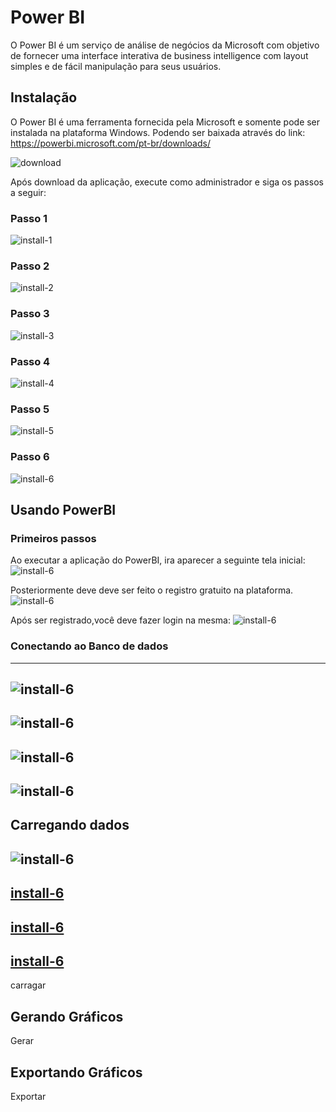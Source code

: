# Power BI

  O Power BI é um serviço de análise de negócios da Microsoft com objetivo de fornecer uma interface interativa de business intelligence com layout simples e de fácil manipulação para seus usuários.

## Instalação

  O Power BI é uma ferramenta fornecida pela Microsoft e somente pode ser instalada na plataforma Windows. Podendo ser baixada através do link:  
  https://powerbi.microsoft.com/pt-br/downloads/
  
  ![download](/imagens/download.png)
  
  Após download da aplicação, execute como administrador e siga os passos a seguir:
  
  ### Passo 1

  ![install-1](/imagens/install-1.png)

  ### Passo 2

  ![install-2](/imagens/install-2.png)

  ### Passo 3
  ![install-3](/imagens/install-3.png)
  ### Passo 4
  ![install-4](/imagens/install-4.png)
  ### Passo 5
  ![install-5](/imagens/install-5.png)
  ### Passo 6
  ![install-6](/imagens/install-6.png)



## Usando PowerBI

### Primeiros passos
  Ao executar a aplicação do PowerBI, ira aparecer a seguinte tela inicial:
   ![install-6](/imagens/home.png)

  Posteriormente deve deve ser feito o registro gratuito na plataforma.
   ![install-6](/imagens/register.png)
  
  Após ser registrado,você deve fazer login na mesma:
   ![install-6](/imagens/login.png)


### Conectando ao Banco de dados

-------------------------------
![install-6](/imagens/obter-dados-1.png)
-------------------------------
![install-6](/imagens/obter-dados-2.png)
-------------------------------
![install-6](/imagens/obter-dados-3.png)
-------------------------------
![install-6](/imagens/obter-dados-4.png)
-------------------------------







## Carregando dados

![install-6](/imagens/obter-dados-5.png)
-------------------------------
[install-6](/imagens/obter-dados-6.png)
-------------------------------
[install-6](/imagens/obter-dados-7.png)
-------------------------------
[install-6](/imagens/obter-dados-8.png)
-------------------------------



carragar

## Gerando Gráficos

Gerar

## Exportando Gráficos
Exportar
